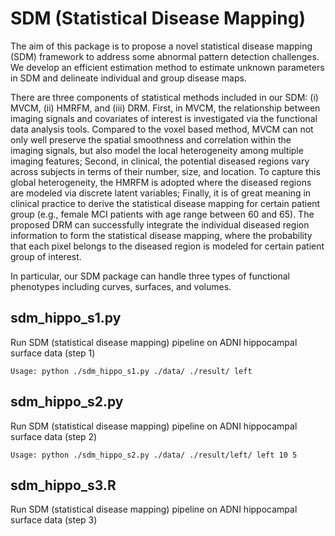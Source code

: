 # SDM (Statistical Disease Mapping)

The aim of this package is to propose a novel statistical disease mapping (SDM) framework to address
some abnormal pattern detection challenges. We develop an efficient estimation method to estimate unknown
parameters in SDM and delineate individual and group disease maps.

There are three components of statistical methods included in our SDM: (i)
MVCM, (ii) HMRFM, and (iii) DRM. First, in MVCM, the relationship between
imaging signals and covariates of interest is investigated via the functional data
analysis tools. Compared to the voxel based method, MVCM can not only well
preserve the spatial smoothness and correlation within the imaging signals, but
also model the local heterogeneity among multiple imaging features; Second,
in clinical, the potential diseased regions vary across subjects in terms of their
number, size, and location. To capture this global heterogeneity, the HMRFM
is adopted where the diseased regions are modeled via discrete latent variables;
Finally, it is of great meaning in clinical practice to derive the statistical disease
mapping for certain patient group (e.g., female MCI patients with age range between 60 and 65). The proposed DRM can successfully integrate the individual
diseased region information to form the statistical disease mapping, where the
probability that each pixel belongs to the diseased region is modeled for certain
patient group of interest.

In particular, our SDM package can handle
three types of functional phenotypes including curves, surfaces, and volumes.

## sdm_hippo_s1.py
Run SDM (statistical disease mapping) pipeline on ADNI hippocampal surface data (step 1)
```
Usage: python ./sdm_hippo_s1.py ./data/ ./result/ left
```

## sdm_hippo_s2.py
Run SDM (statistical disease mapping) pipeline on ADNI hippocampal surface data (step 2)
```
Usage: python ./sdm_hippo_s2.py ./data/ ./result/left/ left 10 5
```

## sdm_hippo_s3.R
Run SDM (statistical disease mapping) pipeline on ADNI hippocampal surface data (step 3)
